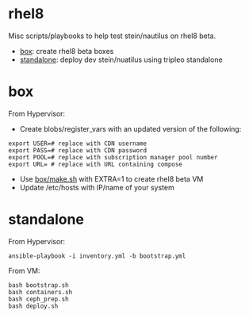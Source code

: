 # rhel8

Misc scripts/playbooks to help test stein/nautilus on rhel8 beta.

- [box](box): create rhel8 beta boxes
- [standalone](standalone): deploy dev stein/nuatilus using tripleo standalone

# box
From Hypervisor:
- Create blobs/register_vars with an updated version of the following:
```
export USER=# replace with CDN username
export PASS=# replace with CDN password
export POOL=# replace with subscription manager pool number
export URL= # replace with URL containing compose
```
- Use [box/make.sh](box/make.sh) with EXTRA=1 to create rhel8 beta VM
- Update /etc/hosts with IP/name of your system

# standalone
From Hypervisor:
```
ansible-playbook -i inventory.yml -b bootstrap.yml
```

From VM:
```
bash bootstrap.sh
bash containers.sh
bash ceph_prep.sh
bash deploy.sh
```
